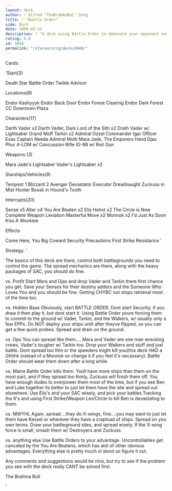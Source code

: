 ```yaml
---
layout: deck
author: ! Alfred "ThaBraHmaBuL" Dong
title: ! "Battle Order"
side: Dark
date: 2000-03-31
description: ! "A deck using Battle Order to dominate your opponent and get the upper hand."
rating: 4.0
id: 4948
permalink: "/starwarsccg/deck/4948/"
---
```

Cards: 

'Start(3)

Death Star
Battle Order
Twilek Advisor

Locations(6)

Endor
Kashyyyk
Endor Back Door
Endor Forest Clearing
Endor Dark Forest
CC Downtown Plaza

Characters(17)

Darth Vader x2
Darth Vader, Dark Lord of the Sith x2
Drath Vader w/ Lightsaber
Grand Moff Tarkin x2
Admiral Ozzel
Commander Igar
Officer Evax
Captain Needa
Admiral Motti
Mara Jade, The Emporers Hand
Djas Phur
4-LOM w/ Concussion Rifle
IG-88 w/ Riot Gun

Weapons (3)

Mara Jade's Lightsaber
Vader's Lightsaber x2

Starships/Vehicles(8)

Tempest 1
Blizzard 2
Avenger
Devastator
Executor
Dreadnaught
Zuckuss in Mist Hunter
Bossk in Hound's Tooth

Interrupts(20)

Sense x5
Alter x4
You Are Beaten x2
Elis Helrot x2
The Circle is Now Complete
Weapon Leviation
Masterful Move x2
Monnok x2
I'd Just As Soon Kiss A Wookiee

Effects

Come Here, You Big Coward
Security Precautions
First Strike
Resistance
'

Strategy: '

The basics of this deck are there, control both battlegrounds you need to control the game. The spread mechanics are there, along with the heavy packages of SAC, you should do fine.

vs. Profit Start Mara and Djas and drop Vader and Tarkin there first chance you get. Save your Senses for thier destiny adders and the Someone Who Loves You and you should be fine. Getting CHYBC out stops retrieval most of the time too.

vs. Hidden Base Obviously, start BATTLE ORDER. Dont start Security, if you draw it then play it, but dont start it. Using Battle Order youre forcing them to commit to the ground w/ Vader, Tarkin, and the Walkers, w/ usually only a few EPPs. Do NOT deploy your ships until after theyve flipped, so you can get a few quick probes. Spread and drain on the ground.

vs. Ops You can spread like them.....Mara and Vader are one man wrecking crews, Vader's tougher w/ Tarkin too. Drop your Walkers and stuff and just battle. Dont spread too thin or the speeders might kill you(this deck HAD a Ghhhk instead of a Monnok so change it if you feel it's necassary). Battle Order should wear them down after a long while.

vs. Mains Battle Order kills them. Youll have more ships than them on the most part, and if they spread too thinly, Zuckuss will finish them off. You have enough dudes to overpower them most of the time, but if you see Ben and Luke together its better to just let them have the site and spread out elsewhere. Use Elis's and your SAC wisely, and pick your battles.Tracking the 6's and using First Strike/Weapon Lev/Circle to kill Ben is devastating to them.

vs. MWYHL Again, spread....they do X-wings, fine....you may want to just let them have Kessel or wherever they have a crapload of ships. Spread on you own terms. Draw your battleground sites, and spread wisely. If the X-wing force is small, smash them w/ Destroyers and Zuckuss.

vs. anything else Use Battle Orders to your advantage. Uncontrollables get canceled by the You Are Beatens, which has alot of other obvious advantages. Everything else is pretty much ol skool so figure it out.

Any comments and suggestions would be nice, but try to see if the problem you see with the deck really CANT be solved first.

The Brahma Bull





'
